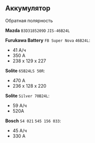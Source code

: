 ## Аккумулятор

Обратная полярность

__Mazda__ `B3D3185209D` `JIS-46B24L`

__Furukawa Battery__ `FB Super Nova` `46B24L`:

- 41 А/ч
- 350 А
- 238 x 129 x 227

__Solite__ `65B24LS 50R`:

- 470 A
- 236 x 128 x 220

__Solite__ `Silver 70B24L`:

- 59 А/ч
- 520A

__Bosch__ `S4 021` `545 156 033`:

- 45 А/ч
- 330 А